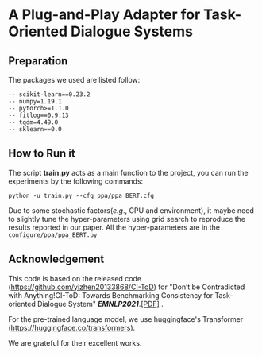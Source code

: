 # A Plug-and-Play Adapter for Task-Oriented Dialogue Systems


## Preparation

The  packages we used are listed follow:

```
-- scikit-learn==0.23.2
-- numpy=1.19.1
-- pytorch>=1.1.0
-- fitlog==0.9.13
-- tqdm=4.49.0
-- sklearn==0.0
```

## How to Run it

The script **train.py** acts as a main function to the project, you can run the experiments by the following commands:

```
python -u train.py --cfg ppa/ppa_BERT.cfg
```
Due to some stochastic factors(*e.g*., GPU and environment), it maybe need to slightly tune the hyper-parameters using grid search to reproduce the results reported in our paper. All the hyper-parameters are in the `configure/ppa/ppa_BERT.py` 

## Acknowledgement

This code is based on the released code (https://github.com/yizhen20133868/CI-ToD) for "Don’t be Contradicted with Anything!CI-ToD: Towards Benchmarking Consistency for Task-oriented Dialogue System" ***EMNLP2021***.[[PDF]](https://arxiv.org/pdf/2109.11292.pdf) .

For the pre-trained language model, we use huggingface's Transformer (https://huggingface.co/transformers).

We are grateful for their excellent works.
